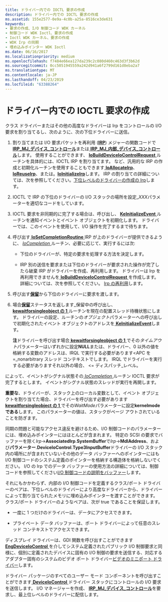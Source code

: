 ```yaml
---
title: ドライバー内での IOCTL 要求の作成
description: ドライバー内での IOCTL 要求の作成
ms.assetid: 155e2577-0e9a-4c0b-a25a-8516ce3de631
keywords:
- 要求の作成、I/O 制御コード WDK カーネル
- 制御コード WDK Ioctl、要求の作成
- Ioctl WDK カーネル、要求の作成
- WDK Irp の同期
- 埋め込みポインター WDK Ioctl
ms.date: 06/16/2017
ms.localizationpriority: medium
ms.openlocfilehash: f7484e66ea127da239c2c080d460c463d3f3b62d
ms.sourcegitcommit: 0cc5051945559a242d941a6f2799d161d8eba2a7
ms.translationtype: MT
ms.contentlocale: ja-JP
ms.lasthandoff: 04/23/2019
ms.locfileid: "63388264"
---
```

# <a name="creating-ioctl-requests-in-drivers"></a>ドライバー内での IOCTL 要求の作成





クラス ドライバーまたはその他の高度なドライバーは Irp をコントロールの I/O 要求を割り当てるし、次のように、次の下位ドライバーに送信。

1.  割り当てまたは I/O 要求パケットを再利用 ([**IRP**](https://msdn.microsoft.com/library/windows/hardware/ff550694)) メジャーの関数コードで[ **IRP\_MJ\_デバイス\_コントロール**](https://msdn.microsoft.com/library/windows/hardware/ff550744)または[ **IRP\_MJ\_内部\_デバイス\_コントロール**](https://msdn.microsoft.com/library/windows/hardware/ff550766)します。 使用することができます、 [ **IoBuildDeviceIoControlRequest** ](https://msdn.microsoft.com/library/windows/hardware/ff548318)ルーチンを具体的には、IOCTL IRP を割り当てます。 など、汎用的な IRP の作成と初期化ルーチンを使用することもできます[ **IoAllocateIrp**](https://msdn.microsoft.com/library/windows/hardware/ff548257)、 [ **IoReuseIrp**](https://msdn.microsoft.com/library/windows/hardware/ff549661)、または。[**IoInitializeIrp**](https://msdn.microsoft.com/library/windows/hardware/ff549315)します。 IRP の割り当ての詳細については、次を参照してください。[下位レベルのドライバーの作成の Irp](creating-irps-for-lower-level-drivers.md)します。

2.  IOCTL で IRP の下位のドライバーの I/O スタックの場所を設定\_*XXX*パラメーターを適切なコードをしています。

3.  IOCTL 要求を非同期的に完了する場合は、呼び出し、 [ **KeInitializeEvent** ](https://msdn.microsoft.com/library/windows/hardware/ff552137)ルーチンを通知イベントとイベント オブジェクトを初期化します。 ドライバーでは、このイベントを使用して、I/O 操作を完了するまで待ちます。

4.  呼び出す[ **IoSetCompletionRoutine** ](https://msdn.microsoft.com/library/windows/hardware/ff549679) IRP が上のドライバーが提供できるように、 [ *IoCompletion* ](https://msdn.microsoft.com/library/windows/hardware/ff548354)ルーチン、必要に応じて、実行するには次:

    -   下位のドライバーが、特定の要求を処理する方法を決定します。

    -   IRP 別の送信を要求または下位のドライバーが要求された操作が完了したら破棄 IRP がドライバーを作成、再利用します。 ドライバーは Irp を再利用できませんを[ **IoBuildDeviceIoControlRequest** ](https://msdn.microsoft.com/library/windows/hardware/ff548318)を作成します。 詳細については、次を参照してください。 [Irp の再利用](reusing-irps.md)します。

5.  呼び出す[**保留**](https://msdn.microsoft.com/library/windows/hardware/ff548336)から下位のドライバーに要求を渡します。

6.  場合[**保留**](https://msdn.microsoft.com/library/windows/hardware/ff548336)ステータスを返します\_保留中の呼び出し、 [ **kewaitforsingleobject の 1** ](https://msdn.microsoft.com/library/windows/hardware/ff553350)ルーチンを現在の配置スレッド待機状態にします。 ドライバーの設定、ルーチンの*オブジェクト*パラメーターへの呼び出しで初期化されたイベント オブジェクトのアドレスを[ **KeInitializeEvent**](https://msdn.microsoft.com/library/windows/hardware/ff552137)します。

    **注**ドライバーを呼び出す場合[ **kewaitforsingleobject の 1** ](https://msdn.microsoft.com/library/windows/hardware/ff553350)でその*タイムアウト*パラメーターはいずれかに設定**NULL**または、ドライバー、0 以外の値を格納する変数のアドレスは、IRQL で実行する必要があります&lt;APC を =\_nonarbitrary スレッド コンテキストでします。 IRQL でドライバーを実行する必要がありますそれ以外の場合、 &lt;= ディスパッチ\_レベル。




によって、イベントがシグナル状態その[ *IoCompletion* ](https://msdn.microsoft.com/library/windows/hardware/ff548354)ルーチン IOCTL 要求が完了するとします。 イベントがシグナル状態のスレッドが実行を再開します。

**重要な**、ドライバーが、スタック上のローカル変数として、イベント オブジェクトを割り当てた場合、ドライバーを呼び出す必要があります[ **kewaitforsingleobject の 1** ](https://msdn.microsoft.com/library/windows/hardware/ff553350)でその*WaitMode*パラメーターに設定**kernelmode である**します。 このパラメーターの値は、スタックがページ アウトされていることを防ぎます。




同期の問題と可能なアクセス違反を避けるため、I/O 制御コードのパラメーターには、埋め込みポインターにはほとんどが含まれます。 特定の SCSI の要求でバッファーを除く*Irp*-&gt;**AssociatedIrp**.**SystemBuffer**で*Irp*-&gt;**MdlAddress**、および**パラメーター**.**DeviceIoControl**.**Type3InputBuffer**ドライバーの I/O スタック内の場所にが含まれていないその他のデータ バッファーへのポインターにはも I/O 制御コードのシステム定義のポインターを格納する構造体を格納しないでください。 I/O の Irp でのデータ バッファーの使用方法の詳細については、制御コードを参照してください[I/O 制御コードの説明をバッファー](buffer-descriptions-for-i-o-control-codes.md)します。

それにもかかわらず、内部の I/O 制御コードを定義するクラス/ポート ドライバーのペアは、下位レベルのドライバーにより高度なドライバーから、ドライバーによって割り当てられたメモリに埋め込みポインターを渡すことができます。 クラス/ポート ドライバーのようなペアは、次が true であることを保証します。

-   一度に 1 つだけのドライバーは、データにアクセスできます。

-   プライベート データ バッファーは、ポート ドライバーによって任意のスレッド コンテキストでアクセスできます。

ディスプレイ ドライバーは、GDI 関数を呼び出すことができます[ **EngDeviceIoControl** ](https://msdn.microsoft.com/library/windows/hardware/ff564838)を介してシステム定義されたパブリック I/O 制御要求と同様に、個別に定義されたデバイスに固有の I/O 制御の要求を送信する、対応するアダプター固有のシステムのビデオ ポート ドライバー[ビデオのミニポート ドライバー](https://msdn.microsoft.com/library/windows/hardware/ff570509)します。

ドライバー パッケージのすべてのユーザー モード コンポーネントを呼び出すことができます[ **DeviceIoControl** ](https://msdn.microsoft.com/library/windows/desktop/aa363216)ドライバー スタックにコントロールの I/O 要求を送信します。 I/O マネージャーを作成、 [ **IRP\_MJ\_デバイス\_コントロール**](https://msdn.microsoft.com/library/windows/hardware/ff550744)を要求し、最上位レベルのドライバーに配信します。








